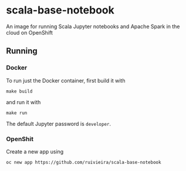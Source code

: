 # scala-base-notebook
An image for running Scala Jupyter notebooks and Apache Spark in the cloud on OpenShift

## Running

### Docker

To run just the Docker container, first build it with

```
make build
```

and run it with

```
make run
```

The default Jupyter password is `developer`.

### OpenShit

Create a new app using

```
oc new app https://github.com/ruivieira/scala-base-notebook
```